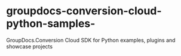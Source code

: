 # groupdocs-conversion-cloud-python-samples-
GroupDocs.Conversion Cloud SDK for Python examples, plugins and showcase projects 
